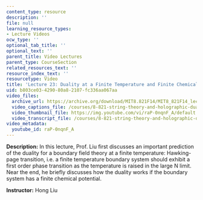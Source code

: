 ```yaml
---
content_type: resource
description: ''
file: null
learning_resource_types:
- Lecture Videos
ocw_type: ''
optional_tab_title: ''
optional_text: ''
parent_title: Video Lectures
parent_type: CourseSection
related_resources_text: ''
resource_index_text: ''
resourcetype: Video
title: 'Lecture 23: Duality at a Finite Temperature and Finite Chemical Potential'
uid: b803ce03-4290-80a8-2107-fc336aa067aa
video_files:
  archive_url: https://archive.org/download/MIT8.821F14/MIT8_821F14_lec23_300k.mp4
  video_captions_file: /courses/8-821-string-theory-and-holographic-duality-fall-2014/73ef973d3afc50e7a21779ce86ab9723_raP-0nqnF_A.vtt
  video_thumbnail_file: https://img.youtube.com/vi/raP-0nqnF_A/default.jpg
  video_transcript_file: /courses/8-821-string-theory-and-holographic-duality-fall-2014/94f00077cfdcd521b561dc2e9200e36d_raP-0nqnF_A.pdf
video_metadata:
  youtube_id: raP-0nqnF_A
---
```


**Description:** In this lecture, Prof. Liu first discusses an important prediction of the duality for a boundary field theory at a finite temperature: Hawking-page transition, i.e. a finite temperature boundary system should exhibit a first order phase transition as the temperature is raised in the large N limit. Near the end, he briefly discusses how the duality works if the boundary system has a finite chemical potential.

**Instructor:** Hong Liu